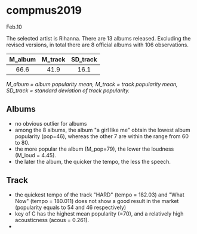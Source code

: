 # compmus2019
Feb.10

The selected artist is Rihanna. There are 13 albums released. Excluding the revised versions, in total there are 8 official albums with 106 observations. 

| M_album | M_track | SD_track |
|:-------:|:-------:|:--------:|
|   66.6  |  41.9   |  16.1    |

*M_album = album popularity mean, M_track = track popularity mean, SD_track = standard deviation of track popularity.*

## Albums
- no obvious outlier for albums
- among the 8 albums, the album "a girl like me" obtain the lowest album popularity (pop=46), whereas the other 7 are within the range from 60 to 80.
- the more popular the album (M_pop=79), the lower the loudness (M_loud = 4.45).
- the later the album, the quicker the tempo, the less the speech.

## Track
- the quickest tempo of the track "HARD" (tempo = 182.03) and "What Now" (tempo = 180.011) does not show a good result in the market (popularity equals to 54 and 46 respectively)
- key of C has the highest mean popularity (=70), and a relatively high acousticness (acous = 0.261).
-
